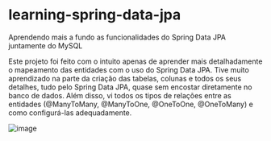 # learning-spring-data-jpa
Aprendendo mais a fundo as funcionalidades do Spring Data JPA juntamente do MySQL

Este projeto foi feito com o intuito apenas de aprender mais detalhadamente o mapeamento das entidades com o uso do Spring Data JPA.
Tive muito aprendizado na parte da criação das tabelas, colunas e todos os seus detalhes, tudo pelo Spring Data JPA, quase sem encostar diretamente no banco de dados.
Além disso, vi todos os tipos de relações entre as entidades (@ManyToMany, @ManyToOne, @OneToOne, @OneToMany) e como configurá-las adequadamente.

![image](https://user-images.githubusercontent.com/106701116/189961735-a8f66be8-5d61-4898-a506-a91f05260214.png)
